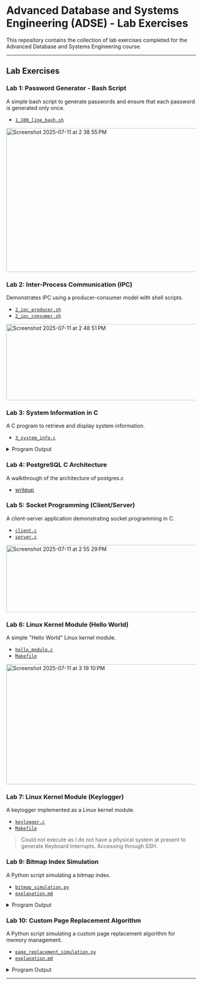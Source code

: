 
# Advanced Database and Systems Engineering (ADSE) - Lab Exercises

This repository contains the collection of lab exercises completed for the Advanced Database and Systems Engineering course.

---

## Lab Exercises

### Lab 1: Password Generator - Bash Script
A simple bash script to generate passwords and ensure that each password is generated only once.
- [`1_100_line_bash.sh`](./lab_1/1_100_line_bash.sh)

<img width="772" height="382" alt="Screenshot 2025-07-11 at 2 38 55 PM" src="https://github.com/user-attachments/assets/3825665d-151d-4505-a6c0-12763eedc7ae" />


### Lab 2: Inter-Process Communication (IPC)
Demonstrates IPC using a producer-consumer model with shell scripts.
- [`2_ipc_producer.sh`](./lab_2/2_ipc_producer.sh)
- [`2_ipc_consumer.sh`](./lab_2/2_ipc_consumer.sh)

<img width="1440" height="202" alt="Screenshot 2025-07-11 at 2 48 51 PM" src="https://github.com/user-attachments/assets/7c3b4895-e2da-41d1-83d8-869d3e49d2bb" />

### Lab 3: System Information in C
A C program to retrieve and display system information.
- [`3_system_info.c`](./lab_3/3_system_info.c)

<details>

<summary>Program Output</summary>

```text
===== Linux System Configuration Details =====

--- Operating System & Kernel ---
OS Name: Linux
Nodename (Hostname): lab
Kernel Release: 6.12.0-92.el10.x86_64
Kernel Version: #1 SMP PREEMPT_DYNAMIC Wed Jun  4 13:45:25 UTC 2025
Machine Arch: x86_64
Distribution: CentOS Stream 10 (Coughlan)

--- Hostname Information ---
Hostname: lab

--- User Information ---
Current User: sbalivada (UID: 1000)
User Home Directory: /home/sbalivada
User Shell: /bin/bash

--- CPU Information ---
Model Name: Intel(R) Core(TM) i3-7100 CPU @ 3.90GHz
Cores/Processors: 2
CPU Speed: 3900.049 MHz
Cache Size: 3072 KB
Bogomips: 7799.87

--- Memory Information ---
Total RAM: 7563 MB
Free RAM: 6062 MB
Available RAM: 6524 MB
Shared RAM: 24 MB
Buffer RAM: 4 MB
Total Swap: 7947 MB
Free Swap: 7947 MB
Cached:           695072 kB
Slab:             105548 kB

--- System Uptime ---
Uptime: 0 days, 07:56:45

--- Filesystem Information (Root Mount Point) ---
Mount Point: /
  Total Space: 69.94 GB
  Free Space: 65.62 GB
  Available Space (for non-root): 65.62 GB
  Used Space: 4.32 GB
  Filesystem Type ID: 58465342

--- Mounted Filesystems (from /proc/mounts) ---
Device                         Mount Point          Type            Options
------------------------------------------------------------------------------------------
/dev/mapper/cs-root            /                    xfs             rw,seclabel,relatime,attr2,inode64,logbufs=8,logbsize=32k,noquota
devtmpfs                       /dev                 devtmpfs        rw,seclabel,nosuid,size=4096k,nr_inodes=963084,mode=755,inode64
tmpfs                          /dev/shm             tmpfs           rw,seclabel,nosuid,nodev,inode64
devpts                         /dev/pts             devpts          rw,seclabel,nosuid,noexec,relatime,gid=5,mode=620,ptmxmode=000
sysfs                          /sys                 sysfs           rw,seclabel,nosuid,nodev,noexec,relatime
securityfs                     /sys/kernel/security securityfs      rw,nosuid,nodev,noexec,relatime
cgroup2                        /sys/fs/cgroup       cgroup2         rw,seclabel,nosuid,nodev,noexec,relatime,nsdelegate,memory_recursiveprot
pstore                         /sys/fs/pstore       pstore          rw,seclabel,nosuid,nodev,noexec,relatime
efivarfs                       /sys/firmware/efi/efivars efivarfs        rw,nosuid,nodev,noexec,relatime
bpf                            /sys/fs/bpf          bpf             rw,nosuid,nodev,noexec,relatime,mode=700
configfs                       /sys/kernel/config   configfs        rw,nosuid,nodev,noexec,relatime
proc                           /proc                proc            rw,nosuid,nodev,noexec,relatime
tmpfs                          /run                 tmpfs           rw,seclabel,nosuid,nodev,size=1548940k,nr_inodes=819200,mode=755,inode64
selinuxfs                      /sys/fs/selinux      selinuxfs       rw,nosuid,noexec,relatime
systemd-1                      /proc/sys/fs/binfmt_misc autofs          rw,relatime,fd=36,pgrp=1,timeout=0,minproto=5,maxproto=5,direct,pipe_ino=4923
debugfs                        /sys/kernel/debug    debugfs         rw,seclabel,nosuid,nodev,noexec,relatime
hugetlbfs                      /dev/hugepages       hugetlbfs       rw,seclabel,nosuid,nodev,relatime,pagesize=2M
tracefs                        /sys/kernel/tracing  tracefs         rw,seclabel,nosuid,nodev,noexec,relatime
mqueue                         /dev/mqueue          mqueue          rw,seclabel,nosuid,nodev,noexec,relatime
tmpfs                          /run/credentials/systemd-journald.service tmpfs           ro,seclabel,nosuid,nodev,noexec,relatime,nosymfollow,size=1024k,nr_inodes=1024,mode=700,inode64,noswap
fusectl                        /sys/fs/fuse/connections fusectl         rw,nosuid,nodev,noexec,relatime
/dev/nvme0n1p2                 /boot                xfs             rw,seclabel,relatime,attr2,inode64,logbufs=8,logbsize=32k,noquota
/dev/mapper/cs-home            /home                xfs             rw,seclabel,relatime,attr2,inode64,logbufs=8,logbsize=32k,noquota
/dev/nvme0n1p1                 /boot/efi            vfat            rw,relatime,fmask=0077,dmask=0077,codepage=437,iocharset=ascii,shortname=winnt,errors=remount-ro
binfmt_misc                    /proc/sys/fs/binfmt_misc binfmt_misc     rw,nosuid,nodev,noexec,relatime
tmpfs                          /run/user/0          tmpfs           rw,seclabel,nosuid,nodev,relatime,size=774468k,nr_inodes=193617,mode=700,inode64
tmpfs                          /run/credentials/getty@tty1.service tmpfs           ro,seclabel,nosuid,nodev,noexec,relatime,nosymfollow,size=1024k,nr_inodes=1024,mode=700,inode64,noswap
tmpfs                          /run/user/1000       tmpfs           rw,seclabel,nosuid,nodev,relatime,size=774468k,nr_inodes=193617,mode=700,uid=1000,gid=1000,inode64

--- Network Interfaces ---
0: Interface: lo
    Flags: 0x10049 (UP) (LOOPBACK) (RUNNING)
    MTU: 65536
    MAC Address: 00:00:00:00:00:00
1: Interface: enp0s31f6
    Flags: 0x11043 (UP) (BROADCAST) (MULTICAST) (RUNNING)
    MTU: 1500
    MAC Address: 14:b3:1f:14:89:32
2: Interface: wlp2s0
    Flags: 0x1002 (BROADCAST) (MULTICAST)
    MTU: 1500
    MAC Address: f8:59:71:3c:1a:09
4: Interface: lo
    Flags: 0x10049 (UP) (LOOPBACK) (RUNNING)
    MTU: 65536
    Address (IPv4): 127.0.0.1
5: Interface: enp0s31f6
    Flags: 0x11043 (UP) (BROADCAST) (MULTICAST) (RUNNING)
    MTU: 1500
    Address (IPv4): 192.168.1.21
6: Interface: tailscale0
    Flags: 0x110d1 (UP) (MULTICAST) (RUNNING)
    MTU: 1280
    Address (IPv4): 100.81.35.32
7: Interface: lo
    Flags: 0x10049 (UP) (LOOPBACK) (RUNNING)
    MTU: 65536
    Address (IPv6): ::1
8: Interface: enp0s31f6
    Flags: 0x11043 (UP) (BROADCAST) (MULTICAST) (RUNNING)
    MTU: 1500
    Address (IPv6): 2401:4900:8fcc:bfe1:16b3:1fff:fe14:8932
9: Interface: enp0s31f6
    Flags: 0x11043 (UP) (BROADCAST) (MULTICAST) (RUNNING)
    MTU: 1500
    Address (IPv6): fe80::16b3:1fff:fe14:8932%enp0s31f6
10: Interface: tailscale0
    Flags: 0x110d1 (UP) (MULTICAST) (RUNNING)
    MTU: 1280
    Address (IPv6): fd7a:115c:a1e0::3835:2320
11: Interface: tailscale0
    Flags: 0x110d1 (UP) (MULTICAST) (RUNNING)
    MTU: 1280
    Address (IPv6): fe80::36b1:4b05:2590:f035%tailscale0

--- Loaded Kernel Modules (first 20 from /proc/modules) ---
Module                         Size       Used by
------------------------------------------------------------------
hello_module                   12288      0 (users) - - Live 0x0000000000000000 (OE)
overlay                        245760     1 (users) - - Live 0x0000000000000000
xt_MASQUERADE                  16384      2 (users) - - Live 0x0000000000000000
xt_mark                        12288      2 (users) - - Live 0x0000000000000000
nft_compat                     24576      4 (users) - - Live 0x0000000000000000
binfmt_misc                    28672      1 (users) - - Live 0x0000000000000000
tun                            73728      4 (users) - - Live 0x0000000000000000
nft_fib_inet                   12288      1 (users) - - Live 0x0000000000000000
nft_fib_ipv4                   12288      1 (users) - nft_fib_inet, Live 0x0000000000000000
nft_fib_ipv6                   12288      1 (users) - nft_fib_inet, Live 0x0000000000000000
nft_fib                        12288      3 (users) - nft_fib_inet,nft_fib_ipv4,nft_fib_ipv6, Live 0x0000000000000000
nft_reject_inet                12288      10 (users) - - Live 0x0000000000000000
nf_reject_ipv4                 16384      1 (users) - nft_reject_inet, Live 0x0000000000000000
nf_reject_ipv6                 20480      1 (users) - nft_reject_inet, Live 0x0000000000000000
nft_reject                     12288      1 (users) - nft_reject_inet, Live 0x0000000000000000
nft_ct                         28672      8 (users) - - Live 0x0000000000000000
nft_chain_nat                  12288      5 (users) - - Live 0x0000000000000000
nf_nat                         69632      2 (users) - xt_MASQUERADE,nft_chain_nat, Live 0x0000000000000000
nf_conntrack                   204800     3 (users) - xt_MASQUERADE,nft_ct,nf_nat, Live 0x0000000000000000
nf_defrag_ipv6                 24576      1 (users) - nf_conntrack, Live 0x0000000000000000
... and more.

=========================================
```

</details>

### Lab 4: PostgreSQL C Architecture
A walkthrough of the architecture of postgres.c
- [writeup](./lab_4/4.md)

### Lab 5: Socket Programming (Client/Server)
A client-server application demonstrating socket programming in C.
- [`client.c`](./lab_5/client.c)
- [`server.c`](./lab_5/server.c)

<img width="1440" height="178" alt="Screenshot 2025-07-11 at 2 55 29 PM" src="https://github.com/user-attachments/assets/16acc625-3ba4-4ab3-b3d1-83248be05868" />

### Lab 6: Linux Kernel Module (Hello World)
A simple "Hello World" Linux kernel module.
- [`hello_module.c`](./lab_6/hello_module.c)
- [`Makefile`](./lab_6/Makefile)

<img width="722" height="319" alt="Screenshot 2025-07-11 at 3 19 10 PM" src="https://github.com/user-attachments/assets/811f79db-5266-4ead-b82a-031a5834265e" />

### Lab 7: Linux Kernel Module (Keylogger)
A keylogger implemented as a Linux kernel module.
- [`keylogger.c`](./lab_7/keylogger.c)
- [`Makefile`](./lab_7/Makefile)

> Could not execute as I do not have a physical system at present to generate Keyboard Interrupts. Accessing through SSH.

### Lab 9: Bitmap Index Simulation
A Python script simulating a bitmap index.
- [`bitmap_simulation.py`](./lab_9/bitmap_simulation.py)
- [`explanation.md`](./lab_9/explanation.md)

<details>

<summary>Program Output</summary>

```text
--- Generated Bitmaps (1 = match, 0 = no match) ---
           product_Laptop: 0001000101
            product_Mouse: 0010010010
         product_Keyboard: 0100001000
          product_Monitor: 1000100000
             region_North: 0001000101
             region_South: 0010000010
              region_West: 1000101000
              region_East: 0100010000
  customer_segment_Retail: 0011001101
customer_segment_Enterprise: 1100110010
--------------------------------------------------

--- Query Simulation ---

Query 1: product = 'Laptop' AND region = 'North'
           product_Laptop: 0001000101
             region_North: 0001000101
             Result (AND): 0001000101

Query 2: product = 'Mouse' OR region = 'West'
            product_Mouse: 0010010010
              region_West: 1000101000
              Result (OR): 1010111010

Query 3: customer_segment = 'Enterprise' AND NOT product = 'Laptop'
customer_segment_Enterprise: 1100110010
       NOT product_Laptop: 1110111010
         Result (AND NOT): 1100110010

--- Query Results ---

Result for Query 1 (Laptop AND North):
   transaction_id product region customer_segment
0               1  Laptop  North           Retail
2               3  Laptop  North           Retail
6               7  Laptop  North           Retail

Result for Query 2 (Mouse OR West):
   transaction_id   product region customer_segment
1               2     Mouse  South       Enterprise
3               4  Keyboard   West           Retail
4               5     Mouse   East       Enterprise
5               6   Monitor   West       Enterprise
7               8     Mouse  South           Retail
9              10   Monitor   West       Enterprise

Result for Query 3 (Enterprise AND NOT Laptop):
   transaction_id   product region customer_segment
1               2     Mouse  South       Enterprise
4               5     Mouse   East       Enterprise
5               6   Monitor   West       Enterprise
8               9  Keyboard   East       Enterprise
9              10   Monitor   West       Enterprise
```
</details>

### Lab 10: Custom Page Replacement Algorithm
A Python script simulating a custom page replacement algorithm for memory management.
- [`page_replacement_simulation.py`](./lab_10/page_replacement_simulation.py)
- [`explanation.md`](./lab_10/explanation.md)

<details>

<summary>Program Output</summary>

```text
Starting simulation with 3 frames.
Reference String: [1, 2, 3, 4, 1, 2, 5, 1, 2, 3, 4, 5]

Accessing page: 1	Page Fault! Replacing page None in Frame 0
Frames:       [1, None, None]
Ref Bits:     [1, 0, 0]
Clock Hand -> Frame 1
----------------------------------------
Accessing page: 2	Page Fault! Replacing page None in Frame 1
Frames:       [1, 2, None]
Ref Bits:     [1, 1, 0]
Clock Hand -> Frame 2
----------------------------------------
Accessing page: 3	Page Fault! Replacing page None in Frame 2
Frames:       [1, 2, 3]
Ref Bits:     [1, 1, 1]
Clock Hand -> Frame 0
----------------------------------------
Accessing page: 4	Page Fault! Replacing page 1 in Frame 0
Frames:       [4, 2, 3]
Ref Bits:     [1, 0, 0]
Clock Hand -> Frame 1
----------------------------------------
Accessing page: 1	Page Fault! Replacing page 2 in Frame 1
Frames:       [4, 1, 3]
Ref Bits:     [1, 1, 0]
Clock Hand -> Frame 2
----------------------------------------
Accessing page: 2	Page Fault! Replacing page 3 in Frame 2
Frames:       [4, 1, 2]
Ref Bits:     [1, 1, 1]
Clock Hand -> Frame 0
----------------------------------------
Accessing page: 5	Page Fault! Replacing page 4 in Frame 0
Frames:       [5, 1, 2]
Ref Bits:     [1, 0, 0]
Clock Hand -> Frame 1
----------------------------------------
Accessing page: 1	Hit! (Frame 1)
Frames:       [5, 1, 2]
Ref Bits:     [1, 1, 0]
Clock Hand -> Frame 1
----------------------------------------
Accessing page: 2	Hit! (Frame 2)
Frames:       [5, 1, 2]
Ref Bits:     [1, 1, 1]
Clock Hand -> Frame 1
----------------------------------------
Accessing page: 3	Page Fault! Replacing page 1 in Frame 1
Frames:       [5, 3, 2]
Ref Bits:     [0, 1, 0]
Clock Hand -> Frame 2
----------------------------------------
Accessing page: 4	Page Fault! Replacing page 2 in Frame 2
Frames:       [5, 3, 4]
Ref Bits:     [0, 1, 1]
Clock Hand -> Frame 0
----------------------------------------
Accessing page: 5	Hit! (Frame 0)
Frames:       [5, 3, 4]
Ref Bits:     [1, 1, 1]
Clock Hand -> Frame 0
----------------------------------------

--- Simulation Summary ---
Total Accesses: 12
Page Hits:      3
Page Faults:    9
Hit Ratio:      25.00%
```
  
</details>

---
